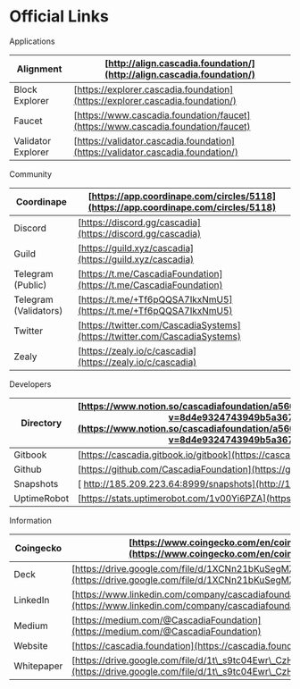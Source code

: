 # Official Links

Applications

| Alignment          | [http://align.cascadia.foundation/](http://align.cascadia.foundation/)           |
| ------------------ | -------------------------------------------------------------------------------- |
| Block Explorer     | [https://explorer.cascadia.foundation](https://explorer.cascadia.foundation/)    |
| Faucet             | [https://www.cascadia.foundation/faucet](https://www.cascadia.foundation/faucet) |
| Validator Explorer | [https://validator.cascadia.foundation](https://validator.cascadia.foundation/)  |



Community

| Coordinape            | [https://app.coordinape.com/circles/5118](https://app.coordinape.com/circles/5118) |
| --------------------- | ---------------------------------------------------------------------------------- |
| Discord               | [https://discord.gg/cascadia](https://discord.gg/cascadia)                         |
| Guild                 | [https://guild.xyz/cascadia](https://guild.xyz/cascadia)                           |
| Telegram (Public)     | [https://t.me/CascadiaFoundation](https://t.me/CascadiaFoundation)                 |
| Telegram (Validators) | [https://t.me/+Tf6pQQSA7IkxNmU5](https://t.me/+Tf6pQQSA7IkxNmU5)                   |
| Twitter               | [https://twitter.com/CascadiaSystems](https://twitter.com/CascadiaSystems)         |
| Zealy                 | [https://zealy.io/c/cascadia](https://zealy.io/c/cascadia)                         |



Developers

| Directory   | [https://www.notion.so/cascadiafoundation/a560ef5f506847b2886148bd06428ca0?v=8d4e9324743949b5a3674d1675a609ae](https://www.notion.so/cascadiafoundation/a560ef5f506847b2886148bd06428ca0?v=8d4e9324743949b5a3674d1675a609ae) |
| ----------- | ---------------------------------------------------------------------------------------------------------------------------------------------------------------------------------------------------------------------------- |
| Gitbook     | [https://cascadia.gitbook.io/gitbook](https://cascadia.gitbook.io/gitbook/)                                                                                                                                                  |
| Github      | [https://github.com/CascadiaFoundation](https://github.com/CascadiaFoundation)                                                                                                                                               |
| Snapshots   | [ http://185.209.223.64:8999/snapshots](http://185.209.223.64:8999/snapshots)                                                                                                                                                |
| UptimeRobot | [https://stats.uptimerobot.com/1v00Yi6PZA](https://stats.uptimerobot.com/1v00Yi6PZA)                                                                                                                                         |



Information

| Coingecko  | [https://www.coingecko.com/en/coins/cascadia](https://www.coingecko.com/en/coins/cascadia)                                                 |
| ---------- | ------------------------------------------------------------------------------------------------------------------------------------------ |
| Deck       | [https://drive.google.com/file/d/1XCNn21bKuSegMZ7HhyYzpWlN7LG\_V6Xy](https://drive.google.com/file/d/1XCNn21bKuSegMZ7HhyYzpWlN7LG\_V6Xy)   |
| LinkedIn   | [https://www.linkedin.com/company/cascadiafoundation](https://www.linkedin.com/company/cascadiafoundation)                                 |
| Medium     | [https://medium.com/@CascadiaFoundation](https://medium.com/@CascadiaFoundation)                                                           |
| Website    | [https://cascadia.foundation](https://cascadia.foundation/)                                                                                |
| Whitepaper | [https://drive.google.com/file/d/1t\_s9tc04Ewr\_CzHEWochzwZzVL7Vh3bz](https://drive.google.com/file/d/1t\_s9tc04Ewr\_CzHEWochzwZzVL7Vh3bz) |
